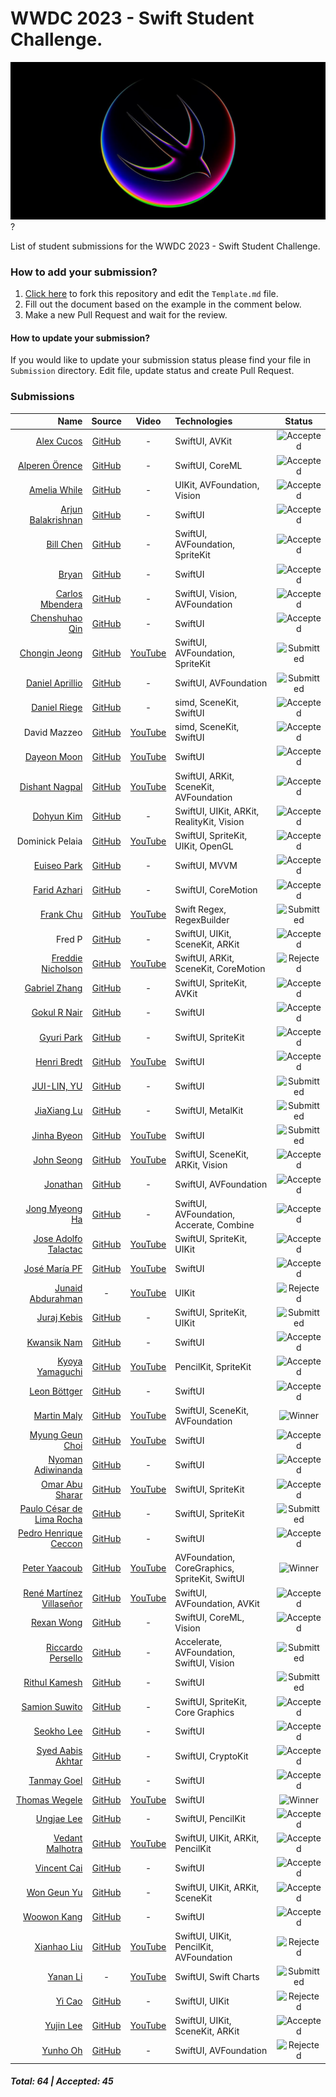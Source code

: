 # WWDC 2023 - Swift Student Challenge.
![WWDC2023 Logo](logo.png)?

List of student submissions for the WWDC 2023 - Swift Student Challenge.

### How to add your submission?
1. [Click here](https://github.com/SA926-COBRA/SA926-2023/edit/main/Template.md) to fork this repository and edit the `Template.md` file.
2. Fill out the document based on the example in the comment below.
3. Make a new Pull Request and wait for the review.

#### How to update your submission?
If you would like to update your submission status please find your file in `Submission` directory. Edit file, update status and create Pull Request.

### Submissions

| Name | Source |    Video    | Technologies | Status |
|-----:|:------:|:-----------:|:-------------|:------:|
|[Alex Cucos](https://github.com/skiezest)|[GitHub](https://github.com/skiezest/Learn-Morse)|-|SwiftUI, AVKit|![Accepted](https://img.shields.io/badge/accepted-green?style=for-the-badge)|
|[Alperen Örence](https://github.com/alperenorence)|[GitHub](https://github.com/alperenorence/HandSignal)|-|SwiftUI, CoreML|![Accepted](https://img.shields.io/badge/accepted-green?style=for-the-badge)|
|[Amelia While](https://github.com/elihwyma)|[GitHub](https://github.com/elihwyma/WWDC2023-Semaphores)|-|UIKit, AVFoundation, Vision|![Accepted](https://img.shields.io/badge/accepted-green?style=for-the-badge)|
|[Arjun Balakrishnan](https://github.com/balkarjun)|[GitHub](https://github.com/balkarjun/Ciphers)|-|SwiftUI|![Accepted](https://img.shields.io/badge/accepted-green?style=for-the-badge)|
|[Bill Chen](https://github.com/billchen2k)|[GitHub](https://github.com/billchen2k/HiSynth)|-|SwiftUI, AVFoundation, SpriteKit|![Accepted](https://img.shields.io/badge/accepted-green?style=for-the-badge)|
|[Bryan](https://github.com/bryanless)|[GitHub](https://github.com/bryanless/Assembly-Playground)|-|SwiftUI|![Accepted](https://img.shields.io/badge/accepted-green?style=for-the-badge)|
|[Carlos Mbendera](https://github.com/carlosmbe)|[GitHub](https://github.com/carlosmbe/Rhythm-Snap)|-|SwiftUI, Vision, AVFoundation|![Accepted](https://img.shields.io/badge/accepted-green?style=for-the-badge)|
|[Chenshuhao Qin](https://github.com/CodyQin)|[GitHub](https://github.com/CodyQin/Ferryman-Puzzle)|-|SwiftUI|![Accepted](https://img.shields.io/badge/accepted-green?style=for-the-badge)|
|[Chongin Jeong](https://github.com/chongin12)|[GitHub](https://github.com/chongin12/Sometimes)|[YouTube](https://www.youtube.com/watch?v=qT3PcCvPN44)|SwiftUI, AVFoundation, SpriteKit|![Submitted](https://img.shields.io/badge/submitted-slategrey?style=for-the-badge)|
|[Daniel Aprillio](https://github.com/Nielioo)|[GitHub](https://github.com/Nielioo/Spectrum)|-|SwiftUI, AVFoundation|![Submitted](https://img.shields.io/badge/submitted-slategrey?style=for-the-badge)|
|[Daniel Riege](https://github.com/danielriege)|[GitHub](https://github.com/danielriege/WWDC23-Submission)|-|simd, SceneKit, SwiftUI|![Accepted](https://img.shields.io/badge/accepted-green?style=for-the-badge)|
|David Mazzeo|[GitHub](https://github.com/TheIntelCorei9/Swift-Student-Challenge-23)|[YouTube](https://www.youtube.com/watch?v=ViGDWfh0ViA)|simd, SceneKit, SwiftUI|![Accepted](https://img.shields.io/badge/accepted-green?style=for-the-badge)|
|[Dayeon Moon](https://github.com/dayo2n)|[GitHub](https://github.com/dayo2n/WWDC23-Swift-Student-Challenge)|[YouTube](https://www.youtube.com/watch?v=NY2yq6vh-M0&t=3s)|SwiftUI|![Accepted](https://img.shields.io/badge/accepted-green?style=for-the-badge)|
|[Dishant Nagpal](https://github.com/Dishant10)|[GitHub](https://github.com/Dishant10/ColorFun)|[YouTube](https://youtu.be/ozhgQj-HvBE)|SwiftUI, ARKit, SceneKit, AVFoundation|![Accepted](https://img.shields.io/badge/accepted-green?style=for-the-badge)|
|[Dohyun Kim](https://github.com/a-mystic)|[GitHub](https://github.com/a-mystic/WWDC2)|-|SwiftUI, UIKit, ARKit, RealityKit, Vision|![Accepted](https://img.shields.io/badge/accepted-green?style=for-the-badge)|
|Dominick Pelaia|[GitHub](https://github.com/Cheezum32/EggDrop)|[YouTube](https://www.youtube.com/watch?v=2w7_TJHBdqE&t=6s)|SwiftUI, SpriteKit, UIKit, OpenGL|![Accepted](https://img.shields.io/badge/accepted-green?style=for-the-badge)|
|[Euiseo Park](https://github.com/kpk0616)|[GitHub](https://github.com/kpk0616/Gestalt)|-|SwiftUI, MVVM|![Accepted](https://img.shields.io/badge/accepted-green?style=for-the-badge)|
|[Farid Azhari](https://github.com/bukanfarid)|[GitHub](https://github.com/bukanfarid/motoLean)|-|SwiftUI, CoreMotion|![Accepted](https://img.shields.io/badge/accepted-green?style=for-the-badge)|
|[Frank Chu](https://twitter.com/cyongfrank)|[GitHub](https://github.com/yongfrank/regexgo)|[YouTube](https://www.youtube.com/watch?v=nNWsuZMPHtk)|Swift Regex, RegexBuilder|![Submitted](https://img.shields.io/badge/submitted-slategrey?style=for-the-badge)|
|Fred P|[GitHub](https://github.com/fredpi/WWDC2023)|-|SwiftUI, UIKit, SceneKit, ARKit|![Accepted](https://img.shields.io/badge/accepted-green?style=for-the-badge)|
|[Freddie Nicholson](https://fr3ddie.me/)|[GitHub](https://github.com/FreddieN/Bouncer-WWDC23)|[YouTube](https://youtu.be/XSjS0nZrEhQ)|SwiftUI, ARKit, SceneKit, CoreMotion|![Rejected](https://img.shields.io/badge/rejected-firebrick?style=for-the-badge)|
|[Gabriel Zhang](https://github.com/SLED-5)|[GitHub](https://github.com/SLED-5/Remember-Me)|-|SwiftUI, SpriteKit, AVKit|![Accepted](https://img.shields.io/badge/accepted-green?style=for-the-badge)|
|[Gokul R Nair](https://twitter.com/itIsGokulNair)|[GitHub](https://twitter.com/itIsGokulNair)|-|SwiftUI|![Accepted](https://img.shields.io/badge/accepted-green?style=for-the-badge)|
|[Gyuri Park](https://github.com/GYURI-PARK)|[GitHub](https://github.com/GYURI-PARK/WWDC2023)|-|SwiftUI, SpriteKit|![Accepted](https://img.shields.io/badge/accepted-green?style=for-the-badge)|
|[Henri Bredt](https://twitter.com/henricreates)|[GitHub](https://github.com/henribredt)|[YouTube](https://www.youtube.com/watch?v=0ZGPRZ1uUi0)|SwiftUI|![Accepted](https://img.shields.io/badge/accepted-green?style=for-the-badge)|
|[JUI-LIN, YU](https://github.com/kr1s0404)|[GitHub](https://github.com/kr1s0404/WWDC2023-The-Secret-Message)|-|SwiftUI|![Submitted](https://img.shields.io/badge/submitted-slategrey?style=for-the-badge)|
|[JiaXiang Lu](https://github.com/sdfsdfsv)|[GitHub](https://github.com/sdfsdfsv/The-Mountain-Wwdc23)|-|SwiftUI, MetalKit|![Submitted](https://img.shields.io/badge/submitted-slategrey?style=for-the-badge)|
|[Jinha Byeon](https://github.com/Byeonjinha)|[GitHub](https://github.com/Byeonjinha/MyStarryCompanion)|[YouTube](https://www.youtube.com/watch?v=9WZQ4pwnIjo)|SwiftUI|![Submitted](https://img.shields.io/badge/submitted-slategrey?style=for-the-badge)|
|[John Seong](https://johnseong.info)|[GitHub](https://github.com/wonmor/Atomizer-Swift-Challenge)|[YouTube](https://www.youtube.com/watch?v=kHcdvyaqslU)|SwiftUI, SceneKit, ARKit, Vision|![Accepted](https://img.shields.io/badge/accepted-green?style=for-the-badge)|
|[Jonathan](https://fuzzynat26.github.io/personal/)|[GitHub](https://github.com/FuzzyNat26/light-pollution)|-|SwiftUI, AVFoundation|![Accepted](https://img.shields.io/badge/accepted-green?style=for-the-badge)|
|[Jong Myeong Ha](https://github.com/hhajime)|[GitHub](https://github.com/hhajime/Sensit-WWDC-2023-Swift-Student-Challenge)|-|SwiftUI, AVFoundation, Accerate, Combine|![Accepted](https://img.shields.io/badge/accepted-green?style=for-the-badge)|
|[Jose Adolfo Talactac](https://twitter.com/devjoseadolfo)|[GitHub](https://github.com/devjoseadolfo/LogicBoard)|[YouTube](https://youtu.be/Pg_R5nvF2Tw)|SwiftUI, SpriteKit, UIKit|![Accepted](https://img.shields.io/badge/accepted-green?style=for-the-badge)|
|[José María PF](https://github.com/clxsrdev)|[GitHub](https://github.com/clxsrdev/Mixin-UP)|[YouTube](https://youtu.be/qkMU5xHEZ_8)|SwiftUI|![Accepted](https://img.shields.io/badge/accepted-green?style=for-the-badge)|
|[Junaid Abdurahman](https://twitter.com/junaidxabd)|-|[YouTube](https://youtu.be/k2dujM3D47M)|UIKit|![Rejected](https://img.shields.io/badge/rejected-firebrick?style=for-the-badge)|
|[Juraj Kebis](https://github.com/vector23)|[GitHub](https://github.com/vector23/Planties)|-|SwiftUI, SpriteKit, UIKit|![Submitted](https://img.shields.io/badge/submitted-slategrey?style=for-the-badge)|
|[Kwansik Nam](https://github.com/snacknam)|[GitHub](https://github.com/snacknam/WWDC23-SSC)|-|SwiftUI|![Accepted](https://img.shields.io/badge/accepted-green?style=for-the-badge)|
|[Kyoya Yamaguchi](https://github.com/kyoya1123)|[GitHub](https://github.com/kyoya1123/Newtons-Notebook)|[YouTube](https://youtu.be/2dCPEKDxhkY)|PencilKit, SpriteKit|![Accepted](https://img.shields.io/badge/accepted-green?style=for-the-badge)|
|[Leon Böttger](https://github.com/leonboe1)|[GitHub](https://github.com/leonboe1/Bounce)|-|SwiftUI|![Accepted](https://img.shields.io/badge/accepted-green?style=for-the-badge)|
|[Martin Maly](https://x.com/mountain_mal)|[GitHub](https://github.com/martinmaly21/BreathPlay-WWDC)|[YouTube](https://youtu.be/WB53KNZX9jo)|SwiftUI, SceneKit, AVFoundation|![Winner](https://img.shields.io/badge/winner-green?style=for-the-badge)|
|[Myung Geun Choi](https://github.com/mgdgc)|[GitHub](https://github.com/mgdgc/earth-debugger)|[YouTube](https://youtu.be/prc4jeNdFfA)|SwiftUI|![Accepted](https://img.shields.io/badge/accepted-green?style=for-the-badge)|
|[Nyoman Adiwinanda](https://github.com/NyomanAdiwinanda)|[GitHub](https://github.com/NyomanAdiwinanda/WWDC23-SwiftChallenge)|-|SwiftUI|![Accepted](https://img.shields.io/badge/accepted-green?style=for-the-badge)|
|[Omar Abu Sharar](https://github.com/omarabusharar)|[GitHub](https://github.com/omarabusharar/ssc-2023)|[YouTube](https://www.youtube.com/watch?v=aL7OD8BxTJ8)|SwiftUI, SpriteKit|![Accepted](https://img.shields.io/badge/accepted-green?style=for-the-badge)|
|[Paulo César de Lima Rocha](https://github.com/Nyffi)|[GitHub](https://github.com/Nyffi/WWDC23-SwiftStudentChallenge)|-|SwiftUI, SpriteKit|![Submitted](https://img.shields.io/badge/submitted-slategrey?style=for-the-badge)|
|[Pedro Henrique Ceccon](https://github.com/PedroCeccon)|[GitHub](https://github.com/PedroCeccon/WWDC23)|-|SwiftUI|![Accepted](https://img.shields.io/badge/accepted-green?style=for-the-badge)|
|[Peter Yaacoub](https://github.com/Yaacoub)|[GitHub](https://github.com/Yaacoub/Swift-Student-Challenge/tree/main/WWDC%202023)|[YouTube](https://youtu.be/4BUhhSCweqc)|AVFoundation, CoreGraphics, SpriteKit, SwiftUI|![Winner](https://img.shields.io/badge/winner-green?style=for-the-badge)|
|[René Martínez Villaseñor](https://github.com/dmcpacks)|[GitHub](https://github.com/dmcpacks/mexicoclicker)|[YouTube](https://www.youtube.com/watch?v=9eQXIoK-RDg)|SwiftUI, AVFoundation, AVKit|![Accepted](https://img.shields.io/badge/accepted-green?style=for-the-badge)|
|[Rexan Wong](https://linktr.ee/rexanwong)|[GitHub](https://github.com/RexanWONG/PhotoRush)|-|SwiftUI, CoreML, Vision|![Accepted](https://img.shields.io/badge/accepted-green?style=for-the-badge)|
|[Riccardo Persello](https://github.com/persello)|[GitHub](https://github.com/persello/ssc23)|-|Accelerate, AVFoundation, SwiftUI, Vision|![Submitted](https://img.shields.io/badge/submitted-slategrey?style=for-the-badge)|
|[Rithul Kamesh](https://github.com/rithulkamesh)|[GitHub](https://github.com/rithulkamesh/fitness)|-|SwiftUI|![Submitted](https://img.shields.io/badge/submitted-slategrey?style=for-the-badge)|
|[Samion Suwito](https://github.com/isitusnoamow)|[GitHub](https://github.com/isitusnoamow/cells-wwdc2023)|-|SwiftUI, SpriteKit, Core Graphics|![Accepted](https://img.shields.io/badge/accepted-green?style=for-the-badge)|
|[Seokho Lee](https://github.com/Mercen-Lee)|[GitHub](https://github.com/Mercen-Lee/Allergist)|-|SwiftUI|![Accepted](https://img.shields.io/badge/accepted-green?style=for-the-badge)|
|[Syed Aabis Akhtar](https://github.com/gitbolt)|[GitHub](https://github.com/gitbolt/asymmed)|-|SwiftUI, CryptoKit|![Accepted](https://img.shields.io/badge/accepted-green?style=for-the-badge)|
|[Tanmay Goel](https://github.com/tanmayg1502)|[GitHub](https://github.com/tanmayg1502/Diffie-Hellman-Key-Swift-Playground)|-|SwiftUI|![Accepted](https://img.shields.io/badge/accepted-green?style=for-the-badge)|
|[Thomas Wegele](https://github.com/thomas-w12)|[GitHub](https://github.com/thomas-w12/OperationalAmplifiers)|[YouTube](https://www.youtube.com/watch?v=qPVmeU7zCaI)|SwiftUI|![Winner](https://img.shields.io/badge/winner-green?style=for-the-badge)|
|[Ungjae Lee](https://github.com/NuPlay)|[GitHub](https://github.com/NuPlay/DropUI)|-|SwiftUI, PencilKit|![Accepted](https://img.shields.io/badge/accepted-green?style=for-the-badge)|
|[Vedant Malhotra](https://github.com/vedantapps)|[GitHub](https://github.com/vedantapps/slidescramble)|[YouTube](https://youtu.be/hImUT1NZHp8)|SwiftUI, UIKit, ARKit, PencilKit|![Accepted](https://img.shields.io/badge/accepted-green?style=for-the-badge)|
|[Vincent Cai](https://www.instagram.com/vince14genius_0/)|[GitHub](https://github.com/Vince14Genius/My-WWDC-Swift-Student-Challenge-submissions)|-|SwiftUI|![Accepted](https://img.shields.io/badge/accepted-green?style=for-the-badge)|
|[Won Geun Yu](https://github.com/Ryujin1210)|[GitHub](https://github.com/Ryujin1210/WWDC2023_EyeingArt)|-|SwiftUI, UIKit, ARKit, SceneKit|![Accepted](https://img.shields.io/badge/accepted-green?style=for-the-badge)|
|[Woowon Kang](https://github.com/mosiccan)|[GitHub](https://github.com/mosiccan/setup-tennis-racket)|-|SwiftUI|![Accepted](https://img.shields.io/badge/accepted-green?style=for-the-badge)|
|[Xianhao Liu](https://github.com/Carton22)|[GitHub](https://github.com/Carton22/Handbot)|[YouTube](https://youtu.be/AQyzqk6_YjY)|SwiftUI, UIKit, PencilKit, AVFoundation|![Rejected](https://img.shields.io/badge/rejected-firebrick?style=for-the-badge)|
|[Yanan Li](https://github.com/liyanan2004)|-|[YouTube](https://youtu.be/2CStbcJK0qM)|SwiftUI, Swift Charts|![Submitted](https://img.shields.io/badge/submitted-slategrey?style=for-the-badge)|
|[Yi Cao](https://github.com/xiaoyu2006)|[GitHub](https://github.com/xiaoyu2006/IFS)|-|SwiftUI, UIKit|![Rejected](https://img.shields.io/badge/rejected-firebrick?style=for-the-badge)|
|[Yujin Lee](https://github.com/yujinnee)|[GitHub](https://github.com/yujinnee/WorldHunter)|[YouTube](https://www.youtube.com/watch?v=rlxRgopwPkE)|SwiftUI, UIKit, SceneKit, ARKit|![Accepted](https://img.shields.io/badge/accepted-green?style=for-the-badge)|
|[Yunho Oh](https://github.com/helloyunho)|[GitHub](https://github.com/helloyunho/sound-playgrounds)|-|SwiftUI, AVFoundation|![Rejected](https://img.shields.io/badge/rejected-firebrick?style=for-the-badge)|

##### Total: 64 | Accepted: 45
